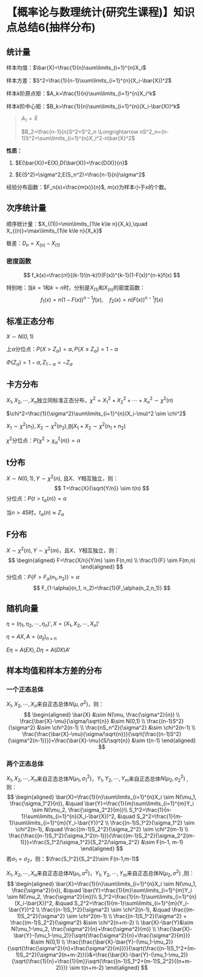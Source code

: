 # 【概率论与数理统计(研究生课程)】知识点总结6(抽样分布)

## 统计量

样本均值：$\bar{X}=\frac{1}{n}\sum\limits_{i=1}^{n}X_i$

样本方差：$S^2=\frac{1}{n-1}\sum\limits_{i=1}^{n}(X_i-\bar{X})^2$

样本$k$阶原点矩：$A_k=\frac{1}{n}\sum\limits_{i=1}^{n}X_i^k$

样本$k$阶中心矩：$B_k=\frac{1}{n}\sum\limits_{i=1}^{n}(X_i-\bar{X})^k$

> $A_1=\bar{X}$
>
> $B_2=\frac{n-1}{n}S^2=S^2_n \Longrightarrow nS^2_n=(n-1)S^2=\sum\limits_{i=1}^{n}X_i^2-n\bar{X}^2$

**性质：**

1. $E(\bar{X})=E(X),D(\bar{X})=\frac{D(X)}{n}$

2. $E(S^2)=\sigma^2,E(S_n^2)=\frac{n-1}{n}\sigma^2$

经验分布函数：$F_n(x)=\frac{m(x)}{n}$, $m(x)$为样本小于$x$的个数。

## 次序统计量

顺序统计量：$X_{(1)}=\min\limits_{1\le k\le n}{X_k},\quad X_{(n)}=\max\limits_{1\le k\le n}{X_k}$

极差：$D_n=X_{(n)}-X_{(1)}$

### 密度函数

$$
f_k(x)=\frac{n!}{(k-1)!(n-k)!}(F(x))^{k-1}(1-F(x))^{n-k}f(x)
$$

特别地：当$k=1$和$k=n$时，分别是$X_{(1)}$和$X_{(n)}$的密度函数：
$$
f_1(x)=n(1-F(x))^{n-1}f(x), \quad f_2(x)=n(F(x))^{n-1}f(x)
$$

## 标准正态分布

$X \sim N(0,1)$

上$\alpha$分位点：$P\{X>Z_\alpha\}=\alpha,P\{X\le Z_\alpha\}=1-\alpha$

$\Phi(Z_\alpha)=1-\alpha, Z_{1-\alpha}=-Z_\alpha$

## 卡方分布

$X_1,X_2,\cdots,X_n$独立同标准正态分布，$\chi^2=X_1^2+X_2^2+\cdots+X_n^2 \sim \chi^2(n)$

$\chi^2=\frac{1}{\sigma^2}\sum\limits_{i=1}^{n}(X_i-\mu)^2 \sim \chi^2$

$X_1 \sim \chi^2(n_1), X_2 \sim \chi^2(n_2)$,则$X_1+X_2 \sim \chi^2(n_1+n_2)$

$\chi^2$分位点：$P\{\chi^2>\chi^2_\alpha(n)\}=\alpha$

## t分布

$X \sim N(0,1), Y \sim \chi^2(n)$, 且$X、Y$相互独立，则：
$$
T=\frac{X}{\sqrt{Y/n}} \sim t(n)
$$
分位点：$P\{t>t_\alpha(n)\}=\alpha$

当$n>45$时，$t_\alpha(n)\approx Z_\alpha$

## F分布

$X \sim \chi^2(n), Y \sim \chi^2(m)$，且$X、Y$相互独立，则：
$$
\begin{aligned}
F=\frac{X/n}{Y/m} \sim F(n,m) \\
\frac{1}{F} \sim F(m,n)
\end{aligned}
$$
分位点：$P\{F>F_\alpha(n_1, n_2) \}=\alpha$
$$
F_{1-\alpha}(n_1, n_2)=\frac{1}{F_\alpha(n_2,n_1)}
$$

## 随机向量

$\eta=(\eta_1, \eta_2, \cdots, \eta_n)', X=(X_1, X_2,\cdots,X_n)'$

$\eta=AX, A=(a_{ij})_{n\times n}$

$E\eta=A(EX), D\eta=A(DX)A'$

## 样本均值和样本方差的分布

### 一个正态总体

$X_1,X_2,\cdots,X_n$来自正态总体$N(\mu,\sigma^2)$，则：
$$
\begin{aligned}
\bar{X} &\sim N(\mu, \frac{\sigma^2}{n}) \\
\frac{\bar{X}-\mu}{\sigma/\sqrt{n}} &\sim N(0,1) \\
\frac{(n-1)S^2}{\sigma^2} &\sim \chi^2(n-1) \\
\frac{nS_n^2}{\sigma^2} &\sim \chi^2(n-1) \\
\frac{\frac{\bar{X}-\mu}{\sigma/\sqrt{n}}}{\sqrt{\frac{(n-1)S^2}{\sigma^2(n-1)}}}=\frac{\bar{X}-\mu}{S/\sqrt{n}} &\sim t(n-1)
\end{aligned}
$$

### 两个正态总体

$X_1,X_2,\cdots,X_n$来自正态总体$N(\mu_1,\sigma_1^2)$，$Y_1,Y_2,\cdots,Y_m$来自正态总体$N(\mu_2,\sigma_2^2)$ ,则：
$$
\begin{aligned}
\bar{X}=\frac{1}{n}\sum\limits_{i=1}^{n}X_i \sim N(\mu_1, \frac{\sigma_1^2}{n}), &\quad \bar{Y}=\frac{1}{m}\sum\limits_{i=1}^{m}Y_i \sim N(\mu_2, \frac{\sigma_2^2}{m})\\
S_1^2=\frac{1}{n-1}\sum\limits_{i=1}^{n}(X_i-\bar{X})^2, &\quad S_2^2=\frac{1}{m-1}\sum\limits_{i=1}^{m}(Y_i-\bar{Y})^2 \\
\frac{(n-1)S_1^2}{\sigma_1^2} \sim \chi^2(n-1),  &\quad \frac{(m-1)S_2^2}{\sigma_2^2} \sim \chi^2(m-1) \\
\frac{\frac{(n-1)S_1^2}{\sigma_1^2(n-1)}}{\frac{(m-1)S_2^2}{\sigma_2^2(m-1)}}=\frac{S_1^2/\sigma_1^2}{S_2^2/\sigma_2^2} &\sim F(n-1, m-1)
\end{aligned}
$$
若$\sigma_1=\sigma_2$，则：$\frac{S_1^2}{S_2^2}\sim F(n-1,m-1)$

$X_1,X_2,\cdots,X_n$来自正态总体$N(\mu_1,\sigma^2)$，$Y_1,Y_2,\cdots,Y_m$来自正态总体$N(\mu_2,\sigma^2)$ ,则：
$$
\begin{aligned}
\bar{X}=\frac{1}{n}\sum\limits_{i=1}^{n}X_i \sim N(\mu_1, \frac{\sigma^2}{n}), &\quad \bar{Y}=\frac{1}{m}\sum\limits_{i=1}^{m}Y_i \sim N(\mu_2, \frac{\sigma^2}{m})\\
S_1^2=\frac{1}{n-1}\sum\limits_{i=1}^{n}(X_i-\bar{X})^2, &\quad S_2^2=\frac{1}{m-1}\sum\limits_{i=1}^{m}(Y_i-\bar{Y})^2 \\
\frac{(n-1)S_1^2}{\sigma^2} \sim \chi^2(n-1),  &\quad \frac{(m-1)S_2^2}{\sigma^2} \sim \chi^2(m-1) \\
\frac{(n-1)S_1^2}{\sigma^2} + \frac{(m-1)S_2^2}{\sigma^2} &\sim \chi^2(n+m-2) \\
\bar{X}-\bar{Y}&\sim N(\mu_1-\mu_2, \frac{\sigma^2}{n}+\frac{\sigma^2}{m}) \\
\frac{\bar{X}-\bar{Y}-(\mu_1-\mu_2)}{\sqrt{\frac{\sigma^2}{n}+\frac{\sigma^2}{m}}} &\sim N(0,1) \\
\frac{\frac{\bar{X}-\bar{Y}-(\mu_1-\mu_2)}{\sqrt{\frac{\sigma^2}{n}+\frac{\sigma^2}{m}}}}{\sqrt{\frac{(n-1)S_1^2+(m-1)S_2^2}{\sigma^2(n+m-2)}}}&=\frac{\bar{X}-\bar{Y}-(\mu_1-\mu_2)}{\sqrt{\frac{1}{n}+\frac{1}{m}}\sqrt{\frac{(n-1)S_1^2+(m-1)S_2^2}{(n+m-2)}}} \sim t(n+m-2)
\end{aligned}
$$




















